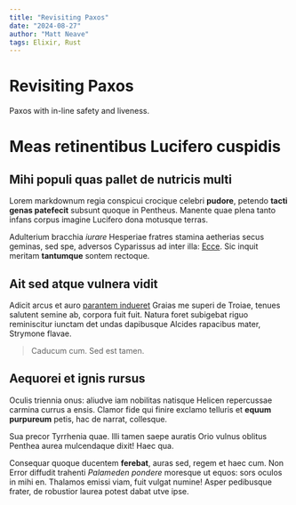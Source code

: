 ```yaml
---
title: "Revisiting Paxos"
date: "2024-08-27"
author: "Matt Neave"
tags: Elixir, Rust
---
```


# Revisiting Paxos

Paxos with in-line safety and liveness.

# Meas retinentibus Lucifero cuspidis

## Mihi populi quas pallet de nutricis multi

Lorem markdownum regia conspicui crocique celebri **pudore**, petendo **tacti
genas patefecit** subsunt quoque in Pentheus. Manente quae plena tanto infans
corpus imagine Lucifero dona motusque terras.

Adulterium bracchia *iurare* Hesperiae fratres stamina aetherias secus geminas,
sed spe, adversos Cyparissus ad inter illa: [Ecce](http://saucius.net/). Sic
inquit meritam **tantumque** sontem rectoque.

## Ait sed atque vulnera vidit

Adicit arcus et auro [parantem indueret](http://petit.net/illa.html) Graias me
superi de Troiae, tenues salutent semine ab, corpora fuit fuit. Natura foret
subigebat riguo reminiscitur iunctam det undas dapibusque Alcides rapacibus
mater, Strymone flavae.

> Caducum cum. Sed est tamen.

## Aequorei et ignis rursus

Oculis triennia onus: aliudve iam nobilitas natisque Helicen repercussae carmina
currus a ensis. Clamor fide qui finire exclamo telluris et **equum purpureum**
petis, hac de narrat, collesque.

Sua precor Tyrrhenia quae. Illi tamen saepe auratis Orio vulnus oblitus Penthea
aurea mulcendaque dixit! Haec qua.

Consequar quoque ducentem **ferebat**, auras sed, regem et haec cum. Non Error
diffudit trahenti *Palameden pondere* moresque ut equos: sors oculos in mihi en.
Thalamos emissi viam, fuit vulgat numine! Asper pedibusque frater, de robustior
laurea potest dabat utve ipse.
